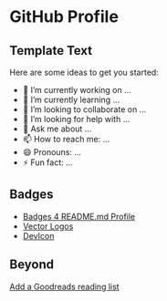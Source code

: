 # GitHub Profile

## Template Text
Here are some ideas to get you started:

- 🔭 I’m currently working on ...
- 🌱 I’m currently learning ...
- 👯 I’m looking to collaborate on ...
- 🤔 I’m looking for help with ...
- 💬 Ask me about ...
- 📫 How to reach me: ...
- 😄 Pronouns: ...
- ⚡ Fun fact: ...

## Badges
- [Badges 4 README.md Profile](https://github.com/alexandresanlim/Badges4-README.md-Profile)
- [Vector Logos](https://worldvectorlogo.com/search/Shell)
- [DevIcon](https://github.com/devicons/devicon/tree/master/icons/bootstrap)

## Beyond
[Add a Goodreads reading list](https://github.com/zwacky/goodreads-profile-workflow)
